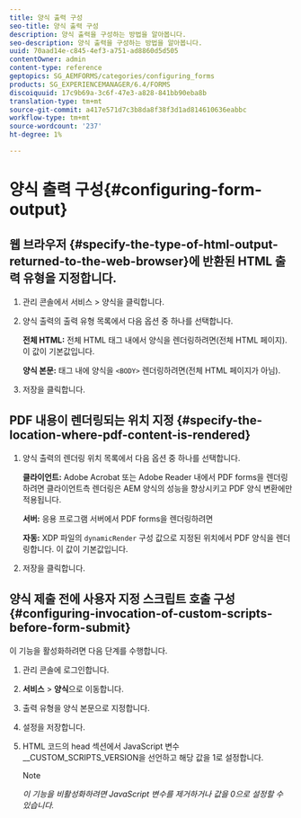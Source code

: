 ```yaml
---
title: 양식 출력 구성
seo-title: 양식 출력 구성
description: 양식 출력을 구성하는 방법을 알아봅니다.
seo-description: 양식 출력을 구성하는 방법을 알아봅니다.
uuid: 70aad14e-c845-4ef3-a751-ad8860d5d505
contentOwner: admin
content-type: reference
geptopics: SG_AEMFORMS/categories/configuring_forms
products: SG_EXPERIENCEMANAGER/6.4/FORMS
discoiquuid: 17c9b69a-3c6f-47e3-a828-841bb90eba8b
translation-type: tm+mt
source-git-commit: a417e571d7c3b8da8f38f3d1ad814610636eabbc
workflow-type: tm+mt
source-wordcount: '237'
ht-degree: 1%

---
```



# 양식 출력 구성{#configuring-form-output}

## 웹 브라우저 {#specify-the-type-of-html-output-returned-to-the-web-browser}에 반환된 HTML 출력 유형을 지정합니다.

1. 관리 콘솔에서 서비스 > 양식을 클릭합니다.
1. 양식 출력의 출력 유형 목록에서 다음 옵션 중 하나를 선택합니다.

   **전체 HTML:** 전체 HTML 태그 내에서 양식을 렌더링하려면(전체 HTML 페이지). 이 값이 기본값입니다.

   **양식 본문:** 태그 내에 양식을  `<BODY>` 렌더링하려면(전체 HTML 페이지가 아님).

1. 저장을 클릭합니다.

## PDF 내용이 렌더링되는 위치 지정 {#specify-the-location-where-pdf-content-is-rendered}

1. 양식 출력의 렌더링 위치 목록에서 다음 옵션 중 하나를 선택합니다.

   **클라이언트:** Adobe Acrobat 또는 Adobe Reader 내에서 PDF forms을 렌더링하려면 클라이언트측 렌더링은 AEM 양식의 성능을 향상시키고 PDF 양식 변환에만 적용됩니다.

   **서버:** 응용 프로그램 서버에서 PDF forms을 렌더링하려면

   **자동:** XDP 파일의  `dynamicRender` 구성 값으로 지정된 위치에서 PDF 양식을 렌더링합니다. 이 값이 기본값입니다.

1. 저장을 클릭합니다.

## 양식 제출 전에 사용자 지정 스크립트 호출 구성{#configuring-invocation-of-custom-scripts-before-form-submit}

이 기능을 활성화하려면 다음 단계를 수행합니다.

1. 관리 콘솔에 로그인합니다.
1. **서비스** > **양식**&#x200B;으로 이동합니다.
1. 출력 유형을 양식 본문으로 지정합니다.
1. 설정을 저장합니다.
1. HTML 코드의 head 섹션에서 JavaScript 변수 __CUSTOM_SCRIPTS_VERSION을 선언하고 해당 값을 1로 설정합니다.

   >[!NOTE]
   >
   >*이 기능을 비활성화하려면 JavaScript 변수를 제거하거나 값을 0으로 설정할 수 있습니다.*

